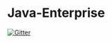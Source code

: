 # Java-Enterprise

[![Gitter](https://badges.gitter.im/Join%20Chat.svg)](https://gitter.im/kkrusk01/Java-Enterprise?utm_source=badge&utm_medium=badge&utm_campaign=pr-badge&utm_content=badge)